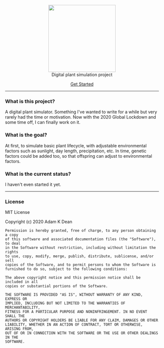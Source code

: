 <p align="center">
  <img src="https://i.imgur.com/fRHa4w6.png" width="220"><br>
  Digital plant simulation project<br>
</p>
<p align="center">
  <a href="app/">Get Started</a>
</p>

----

### What is this project?

A digital plant simulator. Something I've wanted to write for a while but very rarely had the time or motivation. Now with the 2020 Global Lockdown and some time off, I can finally work on it.

### What is the goal?

At first, to simulate basic plant lifecycle, with adjustable environmental factors such as sunlight, day length, precipitation, etc. In time, genetic factors could be added too, so that offspring can adjust to environmental factors.

### What is the current status?

I haven't even started it yet.

----

### License

MIT License

Copyright (c) 2020 Adam K Dean

```
Permission is hereby granted, free of charge, to any person obtaining a copy
of this software and associated documentation files (the "Software"), to deal
in the Software without restriction, including without limitation the rights
to use, copy, modify, merge, publish, distribute, sublicense, and/or sell
copies of the Software, and to permit persons to whom the Software is
furnished to do so, subject to the following conditions:

The above copyright notice and this permission notice shall be included in all
copies or substantial portions of the Software.

THE SOFTWARE IS PROVIDED "AS IS", WITHOUT WARRANTY OF ANY KIND, EXPRESS OR
IMPLIED, INCLUDING BUT NOT LIMITED TO THE WARRANTIES OF MERCHANTABILITY,
FITNESS FOR A PARTICULAR PURPOSE AND NONINFRINGEMENT. IN NO EVENT SHALL THE
AUTHORS OR COPYRIGHT HOLDERS BE LIABLE FOR ANY CLAIM, DAMAGES OR OTHER
LIABILITY, WHETHER IN AN ACTION OF CONTRACT, TORT OR OTHERWISE, ARISING FROM,
OUT OF OR IN CONNECTION WITH THE SOFTWARE OR THE USE OR OTHER DEALINGS IN THE
SOFTWARE.
```

